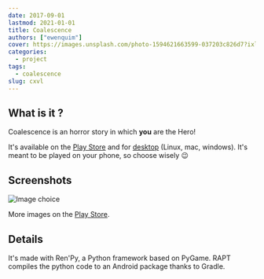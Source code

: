 ```yaml
---
date: 2017-09-01
lastmod: 2021-01-01
title: Coalescence
authors: ["ewenquim"]
cover: https://images.unsplash.com/photo-1594621663599-037203c826d7?ixlib=rb-1.2.1&ixid=MXwxMjA3fDB8MHxwaG90by1wYWdlfHx8fGVufDB8fHw%3D&auto=format&fit=crop&w=1939&q=80
categories:
  - project
tags:
  - coalescence
slug: cxvl
---
```


## What is it ?

Coalescence is an horror story in which **you** are the Hero!

It's available on the [Play Store][] and for [desktop][] (Linux, mac, windows). It's meant to be played on your phone, so choose wisely 😉

## Screenshots

![Image choice](https://play-lh.googleusercontent.com/JJM--S500YC3w2HK-zmSRBlhk7rRcoFpWHZ2_a36RUv0BCd3hw4MXJ-dQ2D7pKcF5w=w2000-h1400)

More images on the [Play Store][].

## Details

It's made with Ren'Py, a Python framework based on PyGame. RAPT compiles the python code to an Android package thanks to Gradle.

[play store]: https://play.google.com/store/apps/details?id=com.coal
[desktop]: https://amethysts.itch.io/coalescence
